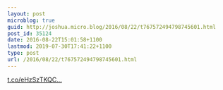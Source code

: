 ```yaml
---
layout: post
microblog: true
guid: http://joshua.micro.blog/2016/08/22/t767572494798745601.html
post_id: 35124
date: 2016-08-22T15:01:58+1100
lastmod: 2019-07-30T17:41:22+1100
type: post
url: /2016/08/22/t767572494798745601.html
---
```

[t.co/eHzSzTKQC...](https://t.co/eHzSzTKQCv)
